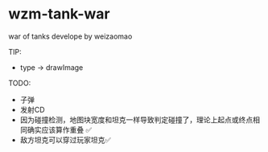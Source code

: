 # wzm-tank-war
war of tanks develope by weizaomao

TIP:

- type -> drawImage

TODO: 

- 子弹
- 发射CD
- 因为碰撞检测，地图块宽度和坦克一样导致判定碰撞了，理论上起点或终点相同确实应该算作重叠 ✅
- 敌方坦克可以穿过玩家坦克✅
